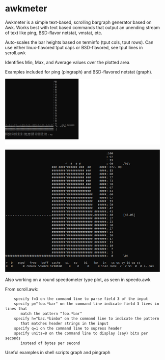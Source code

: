 # awkmeter

Awkmeter is a simple text-based, scrolling bargraph generator based on Awk. 
Works best with text based commands that output an unending stream of text like
ping, BSD-flavor netstat, vmstat, etc.

Auto-scales the bar heights based on terminfo (tput cols, tput rows). 
Can use either linux-flavored tput caps or BSD-flavored, see tput lines in scroll.awk

Identifies Min, Max, and Average values over the plotted area.

Examples included for ping (pingraph) and BSD-flavored netstat (graph).

![Alt text](pingraph.png?raw=true "pingraph running on linux")

![Alt text](idlegraph.PNG?raw=true "idlegraph running on linux")

Also working on a round speedometer type plot, as seen in speedo.awk

From scroll.awk:
````
    specify f=3 on the command line to parse field 3 of the input
    specify p="foo.*bar" on the command line indicate field 3 lives in lines that
       match the pattern "foo.*bar"
    specify h="baz.*bimbo" on the command line to indicate the pattern 
       that matches header strings in the input
    specify q=1 on the command line to supress header
    specify units=8 on the command line to display (say) bits per seconds 
       instead of bytes per second
````
Useful examples in shell scripts graph and pingraph

